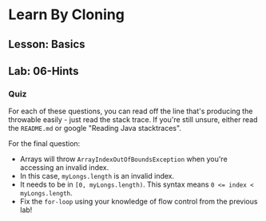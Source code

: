 # Learn By Cloning
## Lesson: Basics
## Lab: 06-Hints

### Quiz

For each of these questions, you can read off the line that's producing the throwable easily - just read the stack trace.
If you're still unsure, either read the `README.md` or google "Reading Java stacktraces".

For the final question:
- Arrays will throw `ArrayIndexOutOfBoundsException` when you're accessing an invalid index.
- In this case, `myLongs.length` is an invalid index.
- It needs to be in `[0, myLongs.length)`. This syntax means `0 <= index < myLongs.length`.
- Fix the `for-loop` using your knowledge of flow control from the previous lab!
